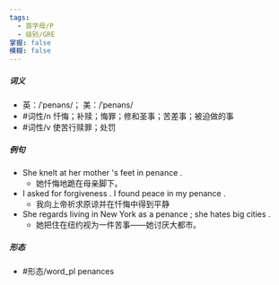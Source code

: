 ```yaml
---
tags:
  - 首字母/P
  - 级别/GRE
掌握: false
模糊: false
---
```

##### 词义
- 英：/ˈpenəns/； 美：/ˈpenəns/
- #词性/n  忏悔；补赎；悔罪；修和圣事；苦差事；被迫做的事
- #词性/v  使苦行赎罪；处罚
##### 例句
- She knelt at her mother 's feet in penance .
	- 她忏悔地跪在母亲脚下。
- I asked for forgiveness . I found peace in my penance .
	- 我向上帝祈求原谅并在忏悔中得到平静
- She regards living in New York as a penance ; she hates big cities .
	- 她把住在纽约视为一件苦事——她讨厌大都市。
##### 形态
- #形态/word_pl penances
